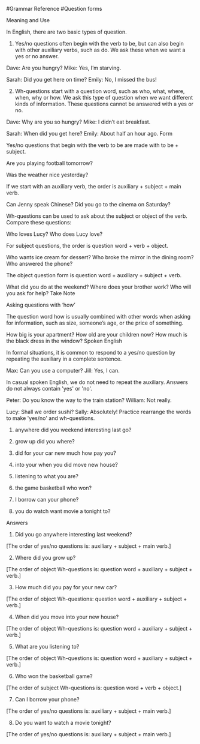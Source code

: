 #Grammar Reference
#Question forms

Meaning and Use

In English, there are two basic types of question.

1. Yes/no questions often begin with the verb to be, but can also begin with other auxiliary verbs, such as do. We ask these when we want a yes or no answer.

Dave: Are you hungry?
Mike: Yes, I’m starving. 

Sarah: Did you get here on time?
Emily: No, I missed the bus!

2. Wh-questions start with a question word, such as who, what, where, when, why or how. We ask this type of question when we want different kinds of information. These questions cannot be answered with a yes or no.

Dave: Why are you so hungry?
Mike: I didn’t eat breakfast.

Sarah: When did you get here?
Emily: About half an hour ago.
Form

Yes/no questions that begin with the verb to be are made with to be + subject.

Are you playing football tomorrow?

Was the weather nice yesterday?

If we start with an auxiliary verb, the order is auxiliary + subject + main verb.

Can Jenny speak Chinese?
Did you go to the cinema on Saturday?

Wh-questions can be used to ask about the subject or object of the verb. Compare these questions:

Who loves Lucy?
Who does Lucy love?

For subject questions, the order is question word + verb + object.

Who wants ice cream for dessert?
Who broke the mirror in the dining room?
Who answered the phone?

The object question form is question word + auxiliary + subject + verb.

What did you do at the weekend?
Where does your brother work?
Who will you ask for help?
Take Note

Asking questions with ‘how’

The question word how is usually combined with other words when asking for information, such as size, someone’s age, or the price of something.

How big is your apartment?
How old are your children now?
How much is the black dress in the window?
Spoken English

In formal situations, it is common to respond to a yes/no question by repeating the auxiliary in a complete sentence.

Max: Can you use a computer?
Jill: Yes, I can.

In casual spoken English, we do not need to repeat the auxiliary. Answers do not always contain 'yes' or 'no'.

Peter: Do you know the way to the train station?
William: Not really.

Lucy: Shall we order sushi?
Sally: Absolutely!
Practice
rearrange the words to make 'yes/no' and wh-questions.

1. anywhere did you weekend interesting last go?

2. grow up did you where?

3. did for your car new much how pay you?

4. into your when you did move new house?

5. listening to what you are?

6. the game basketball who won?

7. I borrow can your phone?

8. you do watch want movie a tonight to?

Answers

1. Did you go anywhere interesting last weekend? 

[The order of yes/no questions is: auxiliary + subject + main verb.]

2. Where did you grow up? 

[The order of object Wh-questions is: question word + auxiliary + subject + verb.]

3. How much did you pay for your new car? 

[The order of object Wh-questions: question word + auxiliary + subject + verb.] 

4. When did you move into your new house? 

[The order of object Wh-questions is: question word + auxiliary + subject + verb.]

5. What are you listening to?  

[The order of object Wh-questions is: question word + auxiliary + subject + verb.]

6. Who won the basketball game?  

[The order of subject Wh-questions is: question word + verb + object.]

7. Can I borrow your phone?  

[The order of yes/no questions is: auxiliary + subject + main verb.]

8. Do you want to watch a movie tonight?  

[The order of yes/no questions is: auxiliary + subject + main verb.]